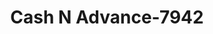 ---
f_zip-code: 80030
f_state-code: CO
title: Cash N Advance-7942
f_phone: 303-430-8900
f_city-only: Westminster
f_address: 7243 Federal Boulevard Westminster
f_location-unique-id: '7942'
slug: cash-n-advance-7942
updated-on: '2024-05-30T13:46:58.046Z'
created-on: '2024-05-30T13:36:59.803Z'
published-on: '2024-05-30T13:54:32.469Z'
f_city-state: cms/city/westminster-co.md
f_company: cms/company/cash-n-advance.md
f_state: cms/state/colorado.md
layout: '[payday-loan].html'
tags: payday-loan
---